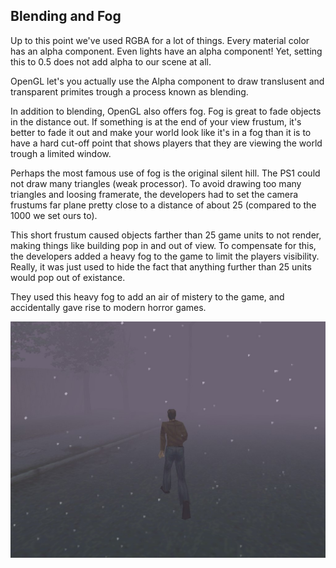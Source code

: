 ## Blending and Fog

Up to this point we've used RGBA for a lot of things. Every material color has an alpha component. Even lights have an alpha component! Yet, setting this to 0.5 does not add alpha to our scene at all.

OpenGL let's you actually use the Alpha component to draw translusent and transparent primites trough a process known as blending. 

In addition to blending, OpenGL also offers fog. Fog is great to fade objects in the distance out. If something is at the end of your view frustum, it's better to fade it out and make your world look like it's in a fog than it is to have a hard cut-off point that shows players that they are viewing the world trough a limited window.

Perhaps the most famous use of fog is the original silent hill. The PS1 could not draw many triangles (weak processor). To avoid drawing too many triangles and loosing framerate, the developers had to set the camera frustums far plane pretty close to a distance of about 25 (compared to the 1000 we set ours to). 

This short frustum caused objects farther than 25 game units to not render, making things like building pop in and out of view. To compensate for this, the developers added a heavy fog to the game to limit the players visibility. Really, it was just used to hide the fact that anything further than 25 units would pop out of existance.

They used this heavy fog to add an air of mistery to the game, and accidentally gave rise to modern horror games.

![SH](silent_hill.jpg)